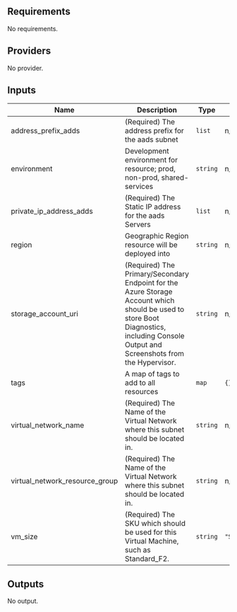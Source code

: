 ## Requirements

No requirements.

## Providers

No provider.

## Inputs

| Name | Description | Type | Default | Required |
|------|-------------|------|---------|:--------:|
| address\_prefix\_adds | (Required) The address prefix for the aads subnet | `list` | n/a | yes |
| environment | Development environment for resource; prod, non-prod, shared-services | `string` | n/a | yes |
| private\_ip\_address\_adds | (Required) The Static IP address for the aads Servers | `list` | n/a | yes |
| region | Geographic Region resource will be deployed into | `string` | n/a | yes |
| storage\_account\_uri | (Required) The Primary/Secondary Endpoint for the Azure Storage Account which should be used to store Boot Diagnostics, including Console Output and Screenshots from the Hypervisor. | `string` | n/a | yes |
| tags | A map of tags to add to all resources | `map` | `{}` | no |
| virtual\_network\_name | (Required) The Name of the Virtual Network where this subnet should be located in. | `string` | n/a | yes |
| virtual\_network\_resource\_group | (Required) The Name of the Virtual Network where this subnet should be located in. | `string` | n/a | yes |
| vm\_size | (Required) The SKU which should be used for this Virtual Machine, such as Standard\_F2. | `string` | `"Standard_B2s"` | no |

## Outputs

No output.

